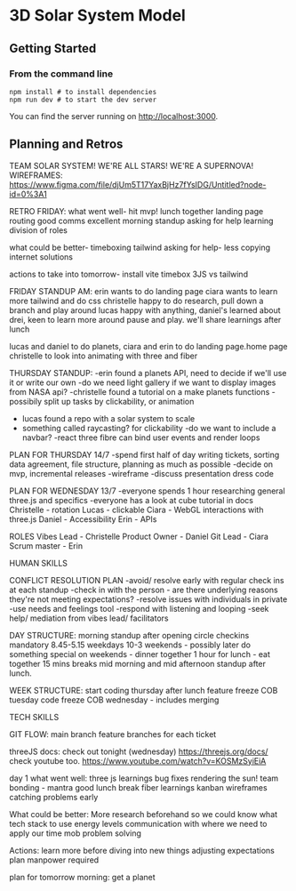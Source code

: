 # 3D Solar System Model

## Getting Started


### From the command line

```
npm install # to install dependencies
npm run dev # to start the dev server
```
You can find the server running on [http://localhost:3000](http://localhost:3000).

## Planning and Retros


TEAM SOLAR SYSTEM! WE'RE ALL STARS! WE'RE A SUPERNOVA!
WIREFRAMES:
https://www.figma.com/file/djUm5T17YaxBjHz7fYsIDG/Untitled?node-id=0%3A1

RETRO FRIDAY:
what went well-
hit mvp!
lunch together
landing page
routing
good comms
excellent morning standup
asking for help
learning
division of roles

what could be better-
timeboxing
tailwind
asking for help- less copying internet solutions


actions to take into tomorrow-
install vite
timebox
3JS vs tailwind

FRIDAY STANDUP AM:
erin wants to do landing page
ciara wants to learn more tailwind and do css
christelle happy to do research, pull down a branch and play around
lucas happy with anything, 
daniel's learned about drei, keen to learn more around pause and play.
we'll share learnings after lunch

lucas and daniel to do planets,
ciara and erin to do landing page.home page
christelle to look into animating with three and fiber




THURSDAY STANDUP:
-erin found a planets API, need to decide if we'll use it or write our own
-do we need light gallery if we want to display images from NASA api?
-christelle found a tutorial on a make planets functions
-possibily split up tasks by clickability, or animation
- lucas found a repo with a solar system to scale
- something called raycasting? for clickability
-do we want to include a navbar? 
-react three fibre can bind user events and render loops

PLAN FOR THURSDAY 14/7
-spend first half of day writing tickets, sorting data agreement, file structure, planning as much as possible
-decide on mvp, incremental releases 
-wireframe
-discuss presentation dress code

PLAN FOR WEDNESDAY 13/7
-everyone spends 1 hour researching general three.js and specifics
-everyone has a look at cube tutorial in docs
Christelle - rotation
Lucas - clickable
Ciara - WebGL interactions with three.js
Daniel - Accessibility
Erin - APIs


ROLES
Vibes Lead - Christelle
Product Owner - Daniel
Git Lead - Ciara
Scrum master - Erin


HUMAN SKILLS

CONFLICT RESOLUTION PLAN
-avoid/ resolve early with regular check ins at each standup
-check in with the person - are there underlying reasons they're not meeting expectations?
-resolve issues with individuals in private
-use needs and feelings tool
-respond with listening and looping
-seek help/ mediation from vibes lead/ facilitators

DAY STRUCTURE:
morning standup after opening circle
checkins mandatory
8.45-5.15 weekdays
10-3 weekends - possibly later
do something special on weekends - dinner together
1 hour for lunch - eat together 
15 mins breaks mid morning and mid afternoon
standup after lunch.

WEEK STRUCTURE:
start coding thursday after lunch
feature freeze COB tuesday
code freeze COB wednesday - includes merging

TECH SKILLS

GIT FLOW:
main branch
feature branches for each ticket


threeJS docs: check out tonight (wednesday)
https://threejs.org/docs/
check youtube too.
https://www.youtube.com/watch?v=KOSMzSyiEiA


day 1 
what went well: 
three js learnings 
bug fixes
rendering the sun! 
team bonding - mantra 
good lunch break
fiber learnings 
kanban
wireframes
catching problems early

What could be better:
More research beforehand so we could know what tech stack to use 
energy levels
communication with where we need to apply our time
mob problem solving


Actions: 
learn more before diving into new things 
adjusting expectations 
plan manpower required


plan for tomorrow morning: 
get a planet 

